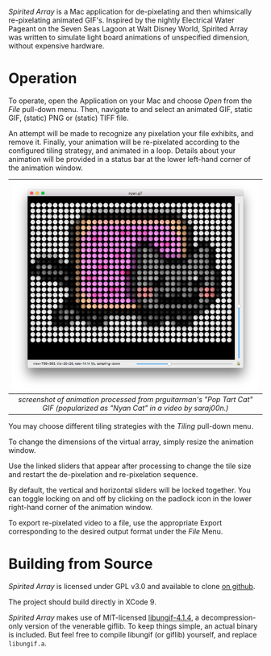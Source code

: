 _Spirited Array_ is a Mac application for de-pixelating and then whimsically re-pixelating animated GIF's. Inspired by the nightly Electrical Water Pageant on the Seven Seas Lagoon at Walt Disney World, Spirited Array was written to simulate light board animations of unspecified dimension, without expensive hardware.

# Operation

To operate, open the Application on your Mac and choose _Open_ from the _File_ pull-down menu. Then, navigate to and select an animated GIF, static GIF, (static) PNG or (static) TIFF file.

An attempt will be made to recognize any pixelation your file exhibits, and remove it. Finally, your animation will be re-pixelated according to the configured tiling strategy, and animated in a loop. Details about your animation will be provided in a status bar at the lower left-hand corner of the animation window.

| ![](docs/animation_window.png) | 
|:--:| 
| _screenshot of animation processed from prguitarman's "Pop Tart Cat" GIF (popularized as "Nyan Cat" in a video by saraj00n.)_ |

You may choose different tiling strategies with the _Tiling_ pull-down menu.

To change the dimensions of the virtual array, simply resize the animation window.

Use the linked sliders that appear after processing to change the tile size and restart the de-pixelation and re-pixelation sequence.

By default, the vertical and horizontal sliders will be locked together. You can toggle locking on and off by clicking on the padlock icon in the lower right-hand corner of the animation window.

To export re-pixelated video to a file, use the appropriate Export corresponding to the desired output format under the _File_ Menu.

# Building from Source

_Spirited Array_ is licensed under GPL v3.0 and available to clone [on github](https://github.com/dhorlick/spirited_array).

The project should build directly in XCode 9.

_Spirited Array_ makes use of MIT-licensed [libungif-4.1.4](https://sourceforge.net/projects/giflib/files/libungif-4.x/4.1.1/), a decompression-only version of the venerable giflib. To keep things simple, an actual binary is included. But feel free to compile libungif (or giflib) yourself, and replace `libungif.a`.

